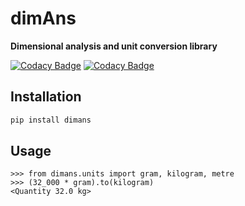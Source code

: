 # dimAns

**Dimensional analysis and unit conversion library**

[![Codacy Badge](https://app.codacy.com/project/badge/Grade/91ba463964c947c1af99446e92d1cd24)](https://app.codacy.com/gh/EmreOzcan/dimAns/dashboard?utm_source=gh&utm_medium=referral&utm_content=&utm_campaign=Badge_grade)
[![Codacy Badge](https://app.codacy.com/project/badge/Coverage/91ba463964c947c1af99446e92d1cd24)](https://app.codacy.com/gh/EmreOzcan/dimAns/dashboard?utm_source=gh&utm_medium=referral&utm_content=&utm_campaign=Badge_coverage)

## Installation

```bash
pip install dimans
```

## Usage

```python-repl
>>> from dimans.units import gram, kilogram, metre
>>> (32_000 * gram).to(kilogram)
<Quantity 32.0 kg>
```

